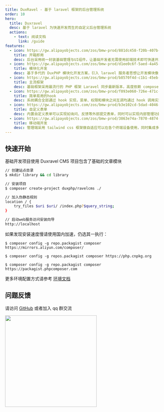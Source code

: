```yaml
---
title: DuxRavel - 基于 laravel 框架的后台管理系统
order: 10
hero:
  title: Duxravel
  desc: 基于 laravel 为快速开发而生的自定义后台管理系统
  actions:
    - text: 阅读文档
      link: /guide
features:
  - icon: https://gw.alipayobjects.com/zos/bmw-prod/881dc458-f20b-407b-947a-95104b5ec82b/k79dm8ih_w144_h144.png
    title: 开箱即用
    desc: 后台采用统一封装基础管理与UI组件，让基础开发者无需使用前端技术即可快速开发，同时集成了权限管理、用户、配置等功能，可开箱即开发
  - icon: https://gw.alipayobjects.com/zos/bmw-prod/d1ee0c6f-5aed-4a45-a507-339a4bfe076c/k7bjsocq_w144_h144.png
    title: 模块化开发
    desc: 基于多代的 DuxPHP 模块化开发方案，引入 laravel 服务者思想让开发模块像 App 开发一样，可以多人协作进行低耦方式的开发
  - icon: https://gw.alipayobjects.com/zos/bmw-prod/b8570f4d-c1b1-45eb-a1da-abff53159967/kj9t990h_w144_h144.png
    title: 主流框架
    desc: 基础框架采用最流行的 PHP 框架 Laravel 同步最新版本，高度依赖 composer 组件化为后续版本升级与生态开发打造良好的基础环境
  - icon: https://gw.alipayobjects.com/zos/bmw-prod/f093e060-726e-471c-a53e-e988ed3f560c/kj9t9sk7_w144_h144.png
    title: 简单易用的hook
    desc: 系统耦合全部通过 hook 实现，菜单、权限和模块之间互调均通过 hook 调用实现，免去在后台进行繁琐的添加菜单权限等操作，全部交给代码内接入
  - icon: https://gw.alipayobjects.com/zos/bmw-prod/b3e102cd-5dad-4046-a02a-be33241d1cc7/kj9t8oji_w144_h144.png
    title: 自定义表单
    desc: 内置自定义表单可以实现如询问、反馈等外部提交表单，同时可以实现内部管理功能如自定义列表等功能还可以集成于其他模块为它们提供服务
  - icon: https://gw.alipayobjects.com/zos/bmw-prod/3863e74a-7870-4874-b1e1-00a8cdf47684/kj9t7ww3_w144_h144.png
    title: 移动端开发
    desc: 管理端采用 tailwind css 框架做自适应可以在各个终端设备使用，同时集成多 api 账号权限分配与数据签名验证，让开发者无需理会基础功能
---
```


## 快速开始

基础开发项目使用 Duxravel CMS 项目包含了基础的文章模块

```bash
// 创建站点目录
$ mkdir library && cd library

// 安装项目
$ composer create-project duxphp/ravelcms ./

// 加入伪静态规则
location / {
    try_files $uri $uri/ /index.php?$query_string;
}

// 启动web服务访问安装向导
http://localhost
```

如果发现安装速度慢请使用国内加速，仍选其一执行：

```
$ composer config -g repo.packagist composer https://mirrors.aliyun.com/composer/

$ composer config -g repos.packagist composer https://php.cnpkg.org

$ composer config -g repo.packagist composer https://packagist.phpcomposer.com
```

更多环境配置方式请参考 [环境文档](/guide/env)

## 问题反馈

请访问 [GitHub](https://github.com/duxphp/CMSRavel) 或者加入 qq 群交流

<div>
  <img data-type="qq" src="https://duxphp.github.io/duxravel-doc/images/qq.jpg" width="300" />
  
</div>
